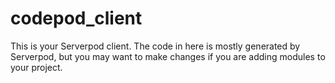 # codepod_client

This is your Serverpod client. The code in here is mostly generated by
Serverpod, but you may want to make changes if you are adding modules to your
project.

